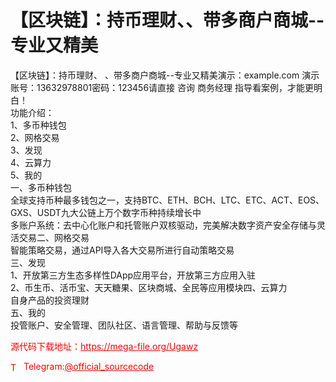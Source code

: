 # 【区块链】：持币理财、、带多商户商城--专业又精美

【区块链】：持币理财、 、带多商户商城--专业又精美演示：example.com 演示账号：13632978801密码：123456请直接 咨询 商务经理 指导看案例，才能更明白！<br>功能介绍：<br>1、多币种钱包<br>2、网格交易<br>3、发现<br>4、云算力<br>5、我的<br>一、多币种钱包<br>全球支持币种最多钱包之一，支持BTC、ETH、BCH、LTC、ETC、ACT、EOS、GXS、USDT九大公链上万个数字币种持续增长中<br>多账户系统：去中心化账户和托管账户双核驱动，完美解决数字资产安全存储与灵活交易二、网格交易<br>智能策略交易，通过API导入各大交易所进行自动策略交易<br>三、发现<br>1、开放第三方生态多样性DApp应用平台，开放第三方应用入驻<br>2、币生币、活币宝、天天糖果、区块商城、全民等应用模块四、云算力<br>自身产品的投资理财<br>五、我的<br>投管账户、安全管理、团队社区、语言管理、帮助与反馈等<br>


<p style="color: red;">源代码下载地址：<a href="https://mega-file.org/Ugawz" style="color: red;">https://mega-file.org/Ugawz</a></p><p style="color: red;"><img src="https://cdn-icons-png.flaticon.com/512/2111/2111646.png" alt="Telegram Icon" style="width: 16px; vertical-align: middle; margin-right: 5px;">Telegram:<a href="https://t.me/official_sourcecode" style="color: red;">@official_sourcecode</a></p>